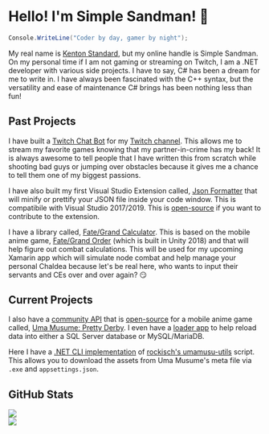 # Hello! I'm Simple Sandman! 👋
```csharp
Console.WriteLine("Coder by day, gamer by night");
```

My real name is [Kenton Standard](https://www.linkedin.com/in/kentonstandard/), but my online handle is Simple Sandman. On my personal time if I am not gaming or streaming on Twitch, I am a .NET developer with various side projects. I have to say, C# has been a dream for me to write in. I have always been fascinated with the C++ syntax, but the versatility and ease of maintenance C# brings has been nothing less than fun! 

## Past Projects
I have built a [Twitch Chat Bot](https://github.com/SimpleSandman/TwitchBot) for my [Twitch channel](https://www.twitch.tv/simple_sandman). This allows me to stream my favorite games knowing that my partner-in-crime has my back! It is always awesome to tell people that I have written this from scratch while shooting bad guys or jumping over obstacles because it gives me a chance to tell them one of my biggest passions.

I have also built my first Visual Studio Extension called, [Json Formatter](https://marketplace.visualstudio.com/items?itemName=KentonStandard.JsonFormatter) that will minify or prettify your JSON file inside your code window. This is compatibile with Visual Studio 2017/2019. This is [open-source](https://github.com/SimpleSandman/JsonFormatter) if you want to contribute to the extension.

I have a library called, [Fate/Grand Calculator](https://github.com/SimpleSandman/FateGrandCalculator). This is based on the mobile anime game, [Fate/Grand Order](https://fate-go.us/) (which is built in Unity 2018) and that will help figure out combat calculations. This will be used for my upcoming Xamarin app which will simulate node combat and help manage your personal Chaldea because let's be real here, who wants to input their servants and CEs over and over again? 😏

## Current Projects
I also have a [community API](https://www.tracenacademy.com/index.html) that is [open-source](https://github.com/SimpleSandman/UmaMusumeAPI) for a mobile anime game called, [Uma Musume: Pretty Derby](https://umamusume.jp/). I even have a [loader app](https://github.com/SimpleSandman/UmaMusumeLoadSqlData) to help reload data into either a SQL Server database or MySQL/MariaDB.

Here I have a [.NET CLI implementation](https://github.com/SimpleSandman/UmaMusumeToolbox) of [rockisch's umamusu-utils](https://github.com/rockisch/umamusu-utils) script. This allows you to download the assets from Uma Musume's meta file via `.exe` and `appsettings.json`.

## GitHub Stats

<a href="https://github.com/SimpleSandman">
  <img src="https://github-readme-stats.vercel.app/api?username=simplesandman&show_icons=true&theme=dark&hide=contribs" />
</a>
<br/>
<a href="https://github.com/SimpleSandman">
  <img src="https://github-readme-stats.vercel.app/api/top-langs/?username=simplesandman&theme=dark" />
</a>

<!--
**SimpleSandman/simplesandman** is a ✨ _special_ ✨ repository because its `README.md` (this file) appears on your GitHub profile.

Here are some ideas to get you started:

- 🔭 I’m currently working on ...
- 🌱 I’m currently learning ...
- 👯 I’m looking to collaborate on ...
- 🤔 I’m looking for help with ...
- 💬 Ask me about ...
- 📫 How to reach me: ...
- 😄 Pronouns: ...
- ⚡ Fun fact: ...
-->
